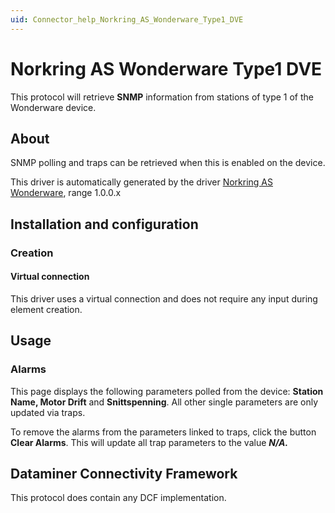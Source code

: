 ```yaml
---
uid: Connector_help_Norkring_AS_Wonderware_Type1_DVE
---
```


# Norkring AS Wonderware Type1 DVE

This protocol will retrieve **SNMP** information from stations of type 1 of the Wonderware device.

## About

SNMP polling and traps can be retrieved when this is enabled on the device.

This driver is automatically generated by the driver [Norkring AS Wonderware](xref:Connector_help_Norkring_AS_Wonderware), range 1.0.0.x

## Installation and configuration

### Creation

#### Virtual connection

This driver uses a virtual connection and does not require any input during element creation.

## Usage

### Alarms

This page displays the following parameters polled from the device: **Station Name, Motor Drift** and **Snittspenning**. All other single parameters are only updated via traps.

To remove the alarms from the parameters linked to traps, click the button **Clear Alarms**. This will update all trap parameters to the value ***N/A.***

## Dataminer Connectivity Framework

This protocol does contain any DCF implementation.
